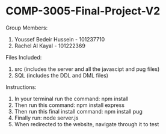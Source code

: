 # COMP-3005-Final-Project-V2

Group Members:
  1. Youssef Bedeir Hussein - 101237710
  2. Rachel Al Kayal - 101222369

Files Included:
  1. src (includes the server and all the javascipt and pug files)
  2. SQL (includes the DDL and DML files)

 Instructions:
   1. In your terminal run the command: npm install
   2. Then run this command: npm install express
   3. Then run this final install command: npm install pug
   4. Finally run: node server.js
   5. When redirected to the website, navigate through it to test
